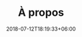 ---
title: "À propos"
date: 2018-07-12T18:19:33+06:00
heading : "canywebsite est bon"
description : "canywebsite est un bon website"
expertise_title: "Expertise"
expertise_sectors: ["être bon"]
---